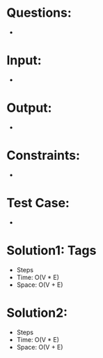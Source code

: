 # Questions:
- 

# Input:
- 

# Output:
- 

# Constraints:
- 

# Test Case:
- 

# Solution1: Tags
- Steps
- Time: O(V * E)
- Space: O(V + E)

# Solution2:
- Steps
- Time: O(V * E)
- Space: O(V + E)